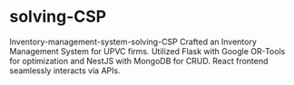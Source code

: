 # solving-CSP
Inventory-management-system-solving-CSP Crafted an Inventory Management System for UPVC firms. Utilized Flask with Google OR-Tools for optimization and NestJS with MongoDB for CRUD. React frontend seamlessly interacts via APIs.
